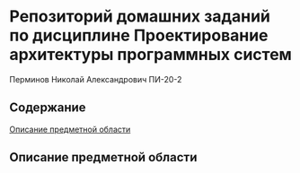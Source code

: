 # Репозиторий домашних заданий по дисциплине Проектирование архитектуры программных систем

Перминов Николай Александрович ПИ-20-2

## Содержание 

[Описание предметной области](#Description)


<a name="Description"><h2>Описание предметной области</h2></a>
